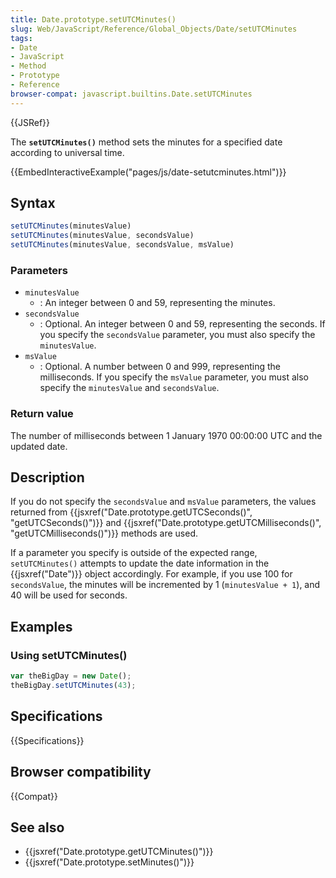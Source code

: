 ```yaml
---
title: Date.prototype.setUTCMinutes()
slug: Web/JavaScript/Reference/Global_Objects/Date/setUTCMinutes
tags:
- Date
- JavaScript
- Method
- Prototype
- Reference
browser-compat: javascript.builtins.Date.setUTCMinutes
---
```

{{JSRef}}

The **`setUTCMinutes()`** method sets the minutes for a specified date according
to universal time.

{{EmbedInteractiveExample("pages/js/date-setutcminutes.html")}}

## Syntax

```js
setUTCMinutes(minutesValue)
setUTCMinutes(minutesValue, secondsValue)
setUTCMinutes(minutesValue, secondsValue, msValue)
```

### Parameters

*   `minutesValue`
    *   : An integer between 0 and 59, representing the minutes.
*   `secondsValue`
    *   : Optional. An integer between 0 and 59, representing the seconds. If you
        specify the `secondsValue` parameter, you must also specify the
        `minutesValue`.
*   `msValue`
    *   : Optional. A number between 0 and 999, representing the milliseconds. If
        you specify the `msValue` parameter, you must also specify the
        `minutesValue` and `secondsValue`.

### Return value

The number of milliseconds between 1 January 1970 00:00:00 UTC and the updated
date.

## Description

If you do not specify the `secondsValue` and `msValue` parameters, the values
returned from
{{jsxref("Date.prototype.getUTCSeconds()", "getUTCSeconds()")}}
and
{{jsxref("Date.prototype.getUTCMilliseconds()", "getUTCMilliseconds()")}}
methods are used.

If a parameter you specify is outside of the expected range, `setUTCMinutes()`
attempts to update the date information in the {{jsxref("Date")}} object
accordingly. For example, if you use 100 for `secondsValue`, the minutes will be
incremented by 1 (`minutesValue + 1`), and 40 will be used for seconds.

## Examples

### Using setUTCMinutes()

```js
var theBigDay = new Date();
theBigDay.setUTCMinutes(43);
```

## Specifications

{{Specifications}}

## Browser compatibility

{{Compat}}

## See also

*   {{jsxref("Date.prototype.getUTCMinutes()")}}
*   {{jsxref("Date.prototype.setMinutes()")}}
